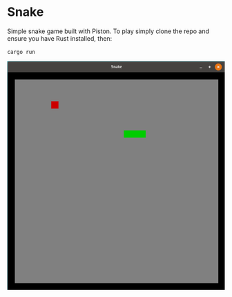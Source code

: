 # Snake

Simple snake game built with Piston. To play simply clone the repo and ensure you have Rust installed, then:

```
cargo run
```
[![image](/assets/img/snake.png)]()